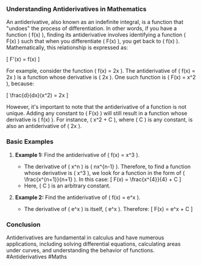 ### Understanding Antiderivatives in Mathematics

An antiderivative, also known as an indefinite integral, is a function that "undoes" the process of differentiation. In other words, if you have a function \( f(x) \), finding its antiderivative involves identifying a function \( F(x) \) such that when you differentiate \( F(x) \), you get back to \( f(x) \). Mathematically, this relationship is expressed as:

\[ F'(x) = f(x) \]

For example, consider the function \( f(x) = 2x \). The antiderivative of \( f(x) = 2x \) is a function whose derivative is \( 2x \). One such function is \( F(x) = x^2 \), because:

\[ \frac{d}{dx}(x^2) = 2x \]

However, it's important to note that the antiderivative of a function is not unique. Adding any constant to \( F(x) \) will still result in a function whose derivative is \( f(x) \). For instance, \( x^2 + C \), where \( C \) is any constant, is also an antiderivative of \( 2x \).

### Basic Examples

1. **Example 1:** Find the antiderivative of \( f(x) = x^3 \).
   - The derivative of \( x^n \) is \( nx^{n-1} \). Therefore, to find a function whose derivative is \( x^3 \), we look for a function in the form of \( \frac{x^{n+1}}{n+1} \). In this case:
     \[ F(x) = \frac{x^{4}}{4} + C \]
   - Here, \( C \) is an arbitrary constant.

2. **Example 2:** Find the antiderivative of \( f(x) = e^x \).
   - The derivative of \( e^x \) is itself, \( e^x \). Therefore:
     \[ F(x) = e^x + C \]

### Conclusion

Antiderivatives are fundamental in calculus and have numerous applications, including solving differential equations, calculating areas under curves, and understanding the behavior of functions. #Antiderivatives #Maths